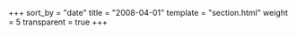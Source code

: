 +++
sort_by = "date"
title = "2008-04-01"
template = "section.html"
weight = 5
transparent = true
+++